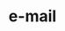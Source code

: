 ---
layout: objects
title: e-mail
emoji: email
permalink: 📧.html
image: assets/img/3moji/email.png
---